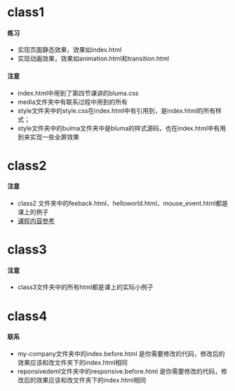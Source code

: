 
# class1
#### 练习
+ 实现页面静态效果，效果如index.html
+ 实现动画效果，效果如animation.html和transition.html
#### 注意
+ index.html中用到了第四节课讲的bluma.css
+ media文件夹中有联系过程中用到的所有
+ style文件夹中的style.css在index.html中有引用到，是index.html的所有样式；
+ style文件夹中的bulma文件夹中是bluma的样式源码，也在index.html中有用到来实现一些全屏效果

# class2
#### 注意
+ class2 文件夹中的feeback.html、helloworld.html、mouse_event.html都是课上的例子
+ [课程内容参考](https://note.youdao.com/ynoteshare1/index.html?id=df05d5a672ef4f957e512334e18d7853&type=note)

# class3
#### 注意
+ class3文件夹中的所有html都是课上的实际小例子

# class4
#### 联系
+ my-company文件夹中的index.before.html 是你需要修改的代码，修改后的效果应该和改文件夹下的index.html相同
+ reponsivedeml文件夹中的responsive.before.html 是你需要修改的代码，修改后的效果应该和改文件夹下的index.html相同


